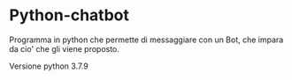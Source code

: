 # Python-chatbot
Programma in python che permette di messaggiare con un Bot, che impara da cio' che gli viene proposto.


Versione python 3.7.9
